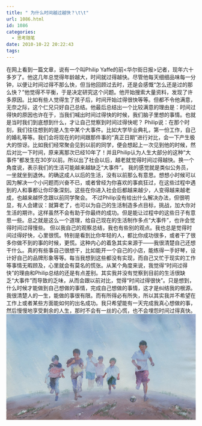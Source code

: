 ```yaml
---
title: " 为什么时间越过越快？\t\t"
url: 1086.html
id: 1086
categories:
  - 思考随笔
date: 2010-10-22 20:22:43
tags:
---
```


在网上看到一篇文章，说有一个叫Philip Yaffe的前<华尔街日报>记者，现年六十多岁了。他这几年总觉得年龄越大，时间就过得越快。尽管他每天细细品味每一分钟，以便让时间过得不那么快，但当他回顾过去时，还是会感慨“怎么还是过的那么快？”他觉得不平衡，于是决定研究这个问题。他开始搜索大量资料，发现了许多原因。比如有些人觉得生了孩子后，时间开始过得很快等等。但都不令他满意，无奈之际，这个仁兄只好自己总结。他最后总结出一个比较满意的理由是：时间过得快的原因也许在于，当我们喊出时间过得快的时候，我们脑子里想的事情。也就是当时我们到底想到什么，才让自己觉察到时间过得快呢？ Philip说：在那个时刻，我们往往想到的是人生中某个大事件。比如大学毕业典礼，第一份工作，自己的婚礼等等。我们会将现在的时间跟那件事的“真正日期”进行对比，会一下产生极大的惊讶。比如我们经常聚会见到以前的同学，便会想起上一次见到他的时候，然后对比一下时间，原来离那次已经10年了！并且Philip认为人生大部分的这种“大事件”都发生在30岁以前。所以出了社会以后，越老就觉得时间过得越快。换一个角度说，表示我们的生活可能越来越缺乏“大事件”。 我的感觉就是类似公务员，一坐就坐到退休。的确这成人以后的生活，没有以前那么有意思。想想小时候可以因为解决一个小问题而兴奋不已，或者曾经为你喜欢的事疯狂过，在这些过程中遇到的人和事都让你印象深刻。这些在你进入社会后都越来越少，人变得越来越老成，也越来越怀念跟以前同学聚会。 不过Philip没有给出什么解决办法，但很明显，有人会建议：就算老了，也可以为自己的生活制造多点目标，挑战，加大你对生活的期许。这样虽然不会有助于你最终的成功。但是能让过程中的这些日子有意思一些。总之就是这么一个道理，给自己现在的生活制作多点“大事件”，也许会觉得时间过得慢些。 但以我自己的观察总结，我也有些别的观点。我也总是觉得时间过得好快，心里很慌。特别是看到比你年轻的人，都比你成功很多，或者干了很多你做不到的事的时候，更慌。这种内心的着急其实来源于——我很清楚自己还想干什么。真的有些事自己很想干，比如能开一个自己的小店，能练得一手好琴，设计好自己的品牌形象等等。每当我想到这些都没有实现，而自己又忙于现实的工作等事情无暇顾及，心里就会有莫名的慌张。从某个角度来说，我觉得“时间过得快”的理由和Philip总结的还是有点差别。其实我并没有觉察到目前的生活很缺乏“大事件”而导致的乏味，从而会跟以前对比，觉得“时间过得很快”。只是想到，什么时候才能做到自己想做的事情，完成自己想做的事情，这才是纠结我的根源。 我很清楚人的一生，能做的事很有限。而有所得必有所失，所以其实我并不希望在工作上或者某些方面能如何的出名成功。我只希望能有一天完成我真心想做的事，然后慢慢地享受剩余的人生，那时不会有一丝的心慌，也不会埋怨时间过得真快。 ![childhood](../../images//2010/10/328698.jpg "childhood")